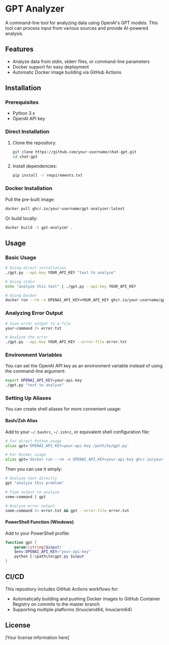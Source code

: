 # GPT Analyzer

A command-line tool for analyzing data using OpenAI's GPT models. This tool can process input from various sources and provide AI-powered analysis.

## Features

- Analyze data from stdin, stderr files, or command-line parameters
- Docker support for easy deployment
- Automatic Docker image building via GitHub Actions

## Installation

### Prerequisites

- Python 3.x
- OpenAI API key

### Direct Installation

1. Clone the repository:
   ```bash
   git clone https://github.com/your-username/chat-gpt.git
   cd chat-gpt
   ```

2. Install dependencies:
   ```bash
   pip install -r requirements.txt
   ```

### Docker Installation

Pull the pre-built image:
```bash
docker pull ghcr.io/your-username/gpt-analyzer:latest
```

Or build locally:
```bash
docker build -t gpt-analyzer .
```

## Usage

### Basic Usage

```bash
# Using direct installation
./gpt.py --api-key YOUR_API_KEY "text to analyze"

# Using stdin
echo "analyze this text" | ./gpt.py --api-key YOUR_API_KEY

# Using Docker
docker run --rm -e OPENAI_API_KEY=YOUR_API_KEY ghcr.io/your-username/gpt-analyzer "text to analyze"
```

### Analyzing Error Output

```bash
# Save error output to a file
your-command 2> error.txt

# Analyze the error
./gpt.py --api-key YOUR_API_KEY --error-file error.txt
```

### Environment Variables

You can set the OpenAI API key as an environment variable instead of using the command-line argument:

```bash
export OPENAI_API_KEY=your-api-key
./gpt.py "text to analyze"
```

### Setting Up Aliases

You can create shell aliases for more convenient usage:

#### Bash/Zsh Alias

Add to your `~/.bashrc`, `~/.zshrc`, or equivalent shell configuration file:

```bash
# For direct Python usage
alias gpt='OPENAI_API_KEY=your-api-key /path/to/gpt.py'

# For Docker usage
alias gpt='docker run --rm -e OPENAI_API_KEY=your-api-key ghcr.io/your-username/gpt-analyzer'
```

Then you can use it simply:

```bash
# Analyze text directly
gpt "analyze this problem"

# Pipe output to analyze
some-command | gpt

# Analyze error output
some-command 2> error.txt && gpt --error-file error.txt
```

#### PowerShell Function (Windows)

Add to your PowerShell profile:

```powershell
function gpt {
    param([string]$input)
    $env:OPENAI_API_KEY="your-api-key"
    python C:\path\to\gpt.py $input
}
```

## CI/CD

This repository includes GitHub Actions workflows for:

- Automatically building and pushing Docker images to GitHub Container Registry on commits to the master branch
- Supporting multiple platforms (linux/amd64, linux/arm64)

## License

[Your license information here]
